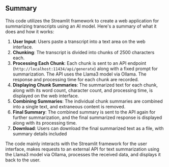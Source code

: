 ## Summary

This code utilizes the Streamlit framework to create a web application for summarizing transcripts using an AI model. Here's a summary of what it does and how it works:

1. **User Input**: Users paste a transcript into a text area on the web interface.
2. **Chunking**: The transcript is divided into chunks of 2500 characters each.
3. **Processing Each Chunk**: Each chunk is sent to an API endpoint (`http://localhost:11434/api/generate`) along with a fixed prompt for summarization. The API uses the Llama3 model via Ollama. The response and processing time for each chunk are recorded.
4. **Displaying Chunk Summaries**: The summarized text for each chunk, along with its word count, character count, and processing time, is displayed on the web interface.
5. **Combining Summaries**: The individual chunk summaries are combined into a single text, and extraneous content is removed.
6. **Final Summary**: The combined summary is sent to the API again for further summarization, and the final summarized response is displayed along with its processing time.
7. **Download**: Users can download the final summarized text as a file, with summary details included

The code mainly interacts with the Streamlit framework for the user interface, makes requests to an external API for text summarization using the Llama3 model via Ollama, processes the received data, and displays it back to the user.
